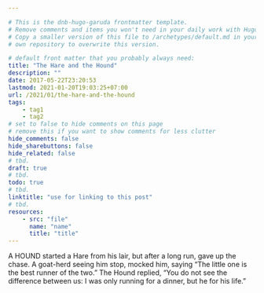 ```yaml
---

# This is the dnb-hugo-garuda frontmatter template. 
# Remove comments and items you won't need in your daily work with Hugo.
# Copy a smaller version of this file to /archetypes/default.md in your
# own repository to overwrite this version.

# default front matter that you probably always need:
title: "The Hare and the Hound"
description: ""
date: 2017-05-22T23:20:53
lastmod: 2021-01-20T19:03:25+07:00
url: /2021/01/the-hare-and-the-hound
tags:
    - tag1
    - tag2
# set to false to hide comments on this page
# remove this if you want to show comments for less clutter
hide_comments: false
hide_sharebuttons: false
hide_related: false
# tbd.
draft: true
# tbd.
todo: true
# tbd.
linktitle: "use for linking to this post"
# tbd.
resources:
    - src: "file"
      name: "name"
      title: "title"
---
```

A HOUND started a Hare from his lair, but after a long run, gave up the chase. A goat-herd seeing him stop, mocked him, saying “The little one is the best runner of the two.” The Hound replied, “You do not see the difference between us: I was only running for a dinner, but he for his life.”
